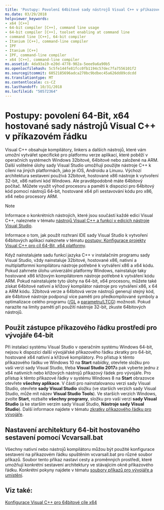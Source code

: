 ```yaml
---
title: 'Postupy: Povolení 64bitové sady nástrojů Visual C++ v příkazovém řádku'
ms.date: 03/29/2018
helpviewer_keywords:
- x64 [C++]
- 64-bit compiler [C++], command line usage
- 64-bit compiler [C++], toolset enabling at command line
- command line [C++], 64-bit compiler
- Itanium [C++], command-line compiler
- IPF
- Itanium [C++]
- IPF, command-line compiler
- x64 [C++], command-line compiler
ms.assetid: 4da93a19-e20d-4778-902a-5eee9a6a90b5
ms.openlocfilehash: 5c5fe144fe81fcc0fb1194c57dec7fa7556101f2
ms.sourcegitcommit: 6052185696adca270bc9bdbec45a626dd89cdcdd
ms.translationtype: MT
ms.contentlocale: cs-CZ
ms.lasthandoff: 10/31/2018
ms.locfileid: "50572364"
---
```

# <a name="how-to-enable-a-64-bit-x64-hosted-visual-c-toolset-on-the-command-line"></a>Postupy: povolení 64-Bit, x64 hostované sady nástrojů Visual C++ v příkazovém řádku

Visual C++ obsahuje kompilátory, linkers a dalších nástrojů, které vám umožní vytvářet specifické pro platformu verze aplikací, které poběží v operačních systémech Windows 32bitové, 64bitové nebo založené na ARM. Další volitelné úlohy sady Visual Studio umožňují použijte nástroje C++ k cílení na jiných platformách, jako je iOS, Androidu a Linuxu. Výchozí architektura sestavení používá 32bitové, hostované x86 nástroje k vytvoření 32-bit, x86 nativní kód Windows. Ale pravděpodobně máte 64bitový počítač. Můžete využít výhod procesoru a paměti k dispozici pro 64bitový kód pomocí nástrojů 64-bit, hostované x64 při sestavování kódu pro x86, x64 nebo procesory ARM.

> [!NOTE]
> Informace o konkrétních nástrojích, které jsou součástí každé edici Visual C++, naleznete v tématu [nástrojů Visual C++ a funkcí v edicích nástroje Visual Studio](../ide/visual-cpp-tools-and-features-in-visual-studio-editions.md).
>
> Informace o tom, jak použít rozhraní IDE sady Visual Studio k vytvoření 64bitových aplikací naleznete v tématu [postupy: Konfigurace projekty Visual C++ pro cíl 64-Bit, x64 platformy](../build/how-to-configure-visual-cpp-projects-to-target-64-bit-platforms.md).

Když nainstalujete sadu funkcí jazyka C++ v instalačním programu sady Visual Studio, vždy nainstaluje 32bitové, hostované x86, nativní a multiplatformní kompilátoru nástroje potřebné k vytváření x86 a x64 kódu. Pokud zahrnete úlohu univerzální platformy Windows, nainstaluje taky hostované x86 křížovým kompilátorem nástroje potřebné k vytváření kódu ARM. Pokud nainstalujete tyto úlohy na 64-bit, x64 procesoru, můžete také získat 64bitové nativní a křížový kompilátor nástroje pro vytváření x86, x 64 a ARM kódu. 32bitová verze a 64bitová verze nástrojů generují stejný kód, ale 64bitové nástroje podporují více paměti pro předkompilované symboly a optimalizace celého programu ([/GL](../build/reference/gl-whole-program-optimization.md) a [parametru/LTCG](../build/reference/ltcg-link-time-code-generation.md)) možnosti. Pokud narazíte na limity paměti při použití nástroje 32-bit, zkuste 64bitových nástrojů.

## <a name="use-a-64-bit-hosted-developer-command-prompt-shortcut"></a>Použít zástupce příkazového řádku prostředí pro vývojáře 64-bit

Při instalaci systému Visual Studio v operačním systému Windows 64-bit, nejsou k dispozici další vývojářské příkazového řádku zkratky pro 64-bit, hostované x64 nativní a křížové kompilátory. Pro přístup k těmto příkazového řádku ve Windows 10 na **Start** nabídky, otevřete složku pro vaši verzi sady Visual Studio, třeba **Visual Studio 2017**a pak vyberte jednu z x64 nativních nebo křížových nástrojů příkazový řádek pro vývojáře. Pro přístup k těmto příkazové řádky v systému Windows 8 na **Start** obrazovce otevřete **všechny aplikace**. V části pro nainstalovanou verzi sady Visual Studio, otevřete **sady Visual Studio** složku (ve starších verzích sady Visual Studio, může mít název **Visual Studio Tools**). Ve starších verzích Windows, zvolte **Start**, rozbalte **všechny programy**, složku pro vaši verzi **sady Visual Studio** (a ke starším verzím sady Visual Studio,  **Nástroje sady Visual Studio**). Další informace najdete v tématu [zkratky příkazového řádku pro vývojáře](../build/building-on-the-command-line.md#developer-command-prompt-shortcuts).

## <a name="use-vcvarsallbat-to-set-a-64-bit-hosted-build-architecture"></a>Nastavení architektury 64-bit hostovaného sestavení pomocí Vcvarsall.bat

Všechny nativní nebo nástrojů kompilátoru můžou být použité konfigurace sestavení na příkazovém řádku spuštěním vcvarsall.bat pro různé soubor příkazů. Soubor tento příkaz nastaví cesty a proměnných prostředí, které umožňují konkrétní sestavení architektury ve stávajícím okně příkazového řádku. Konkrétní pokyny najdete v tématu [soubory příkazů pro vývojáře a umístění](../build/building-on-the-command-line.md#developer-command-files-and-locations).

## <a name="see-also"></a>Viz také:

[Konfigurace Visual C++ pro 64bitové cíle x64](../build/configuring-programs-for-64-bit-visual-cpp.md)<br/>
